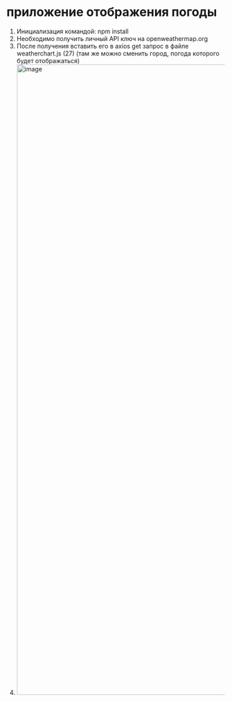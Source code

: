# приложение отображения погоды

1. Инициализация командой: npm install
2. Необходимо получить личный API ключ на openweathermap.org
3. После получения вставить его в axios get запрос в файле weatherchart.js (27) (там же можно сменить город, погода которого будет отображаться)
4. <img width="1454" alt="image" src="https://github.com/Lar000ki/weather-app/assets/96977801/8e034e71-eb95-4876-9838-a1bac066b59a">
